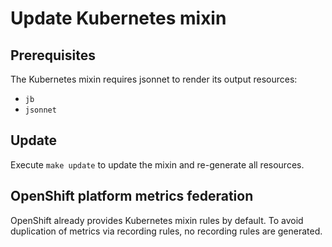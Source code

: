 # Update Kubernetes mixin

## Prerequisites

The Kubernetes mixin requires jsonnet to render its output resources:

- `jb`
- `jsonnet`

## Update

Execute `make update` to update the mixin and re-generate all resources.

## OpenShift platform metrics federation

OpenShift already provides Kubernetes mixin rules by default. To avoid duplication of metrics via recording rules,
no recording rules are generated.
